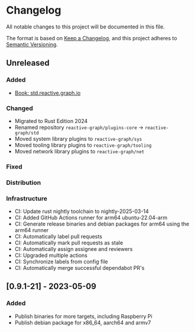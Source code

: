 # Changelog

All notable changes to this project will be documented in this file.

The format is based on [Keep a Changelog](https://keepachangelog.com/en/1.0.0/),
and this project adheres to [Semantic Versioning](https://semver.org/spec/v2.0.0.html).

## Unreleased

### Added

- [Book: std.reactive.graph.io](https://std.reactive.graph.io/)

### Changed

- Migrated to Rust Edition 2024
- Renamed repository `reactive-graph/plugins-core` -> `reactive-graph/std`
- Moved system library plugins to `reactive-graph/sys`
- Moved tooling library plugins to `reactive-graph/tooling`
- Moved network library plugins to `reactive-graph/net`

### Fixed

### Distribution

### Infrastructure

- CI: Update rust nightly toolchain to nightly-2025-03-14
- CI: Added GitHub Actions runner for arm64 ubuntu-22.04-arm
- CI: Generate release binaries and debian packages for arm64 using the arm64 runner
- CI: Automatically label pull requests
- CI: Automatically mark pull requests as stale
- CI: Automatically assign assignee and reviewers
- CI: Upgraded multiple actions
- CI: Synchronize labels from config file
- CI: Automatically merge successful dependabot PR's

## [0.9.1-21] - 2023-05-09

### Added

- Publish binaries for more targets, including Raspberry Pi
- Publish debian package for x86_64, aarch64 and armv7
